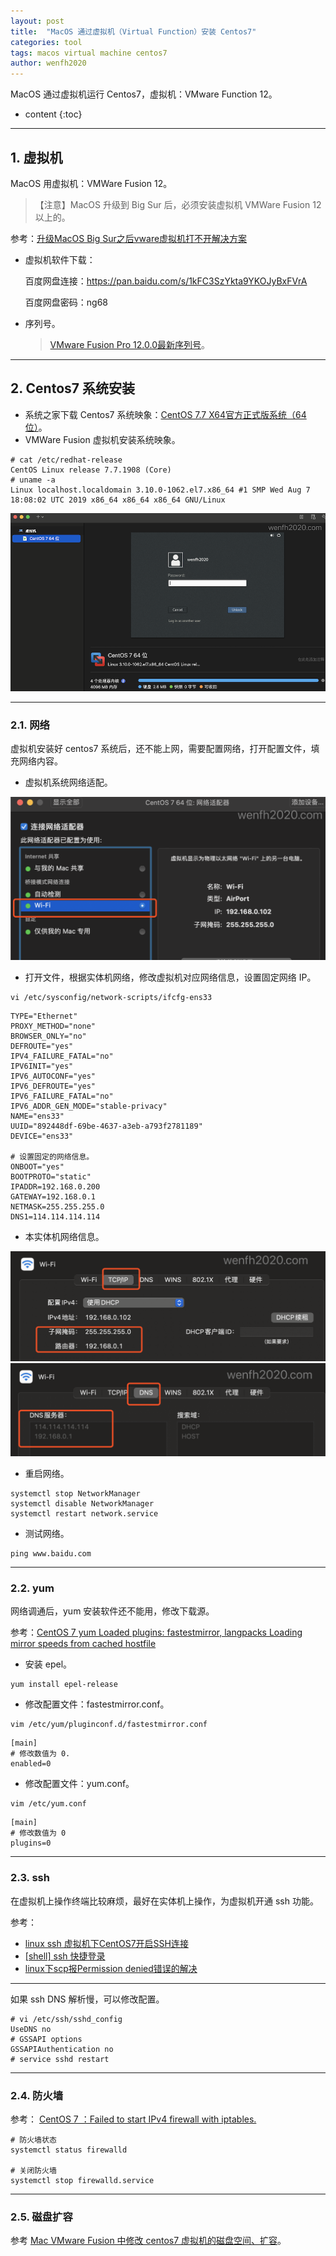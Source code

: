 ```yaml
---
layout: post
title:  "MacOS 通过虚拟机（Virtual Function）安装 Centos7"
categories: tool
tags: macos virtual machine centos7
author: wenfh2020
---
```


MacOS 通过虚拟机运行 Centos7，虚拟机：VMware Function 12。





* content
{:toc}

---

## 1. 虚拟机

MacOS 用虚拟机：VMWare Fusion 12。

>【注意】MacOS 升级到 Big Sur 后，必须安装虚拟机 VMWare Fusion 12 以上的。

参考：[升级MacOS Big Sur之后vware虚拟机打不开解决方案](https://blog.csdn.net/qq_45712772/article/details/109691206)

* 虚拟机软件下载：
  
  百度网盘连接：https://pan.baidu.com/s/1kFC3SzYkta9YKOJyBxFVrA
  
  百度网盘密码：ng68

* 序列号。
  
  > [VMware Fusion Pro 12.0.0最新序列号](https://www.xuchengen.cn/475)。

---

## 2. Centos7 系统安装

* 系统之家下载 Centos7 系统映象：[CentOS 7.7 X64官方正式版系统（64位）](http://www.xitongzhijia.net/linux/202002/174203.html)。
* VMWare Fusion 虚拟机安装系统映象。

```shell
# cat /etc/redhat-release
CentOS Linux release 7.7.1908 (Core)
# uname -a
Linux localhost.localdomain 3.10.0-1062.el7.x86_64 #1 SMP Wed Aug 7 18:08:02 UTC 2019 x86_64 x86_64 x86_64 GNU/Linux
```

<div align=center><img src="/images/2021/2021-02-23-16-52-56.png" data-action="zoom"/></div>

---

### 2.1. 网络

虚拟机安装好 centos7 系统后，还不能上网，需要配置网络，打开配置文件，填充网络内容。

* 虚拟机系统网络适配。

<div align=center><img src="/images/2021/2021-02-23-16-40-18.png" data-action="zoom"/></div>

* 打开文件，根据实体机网络，修改虚拟机对应网络信息，设置固定网络 IP。

```shell
vi /etc/sysconfig/network-scripts/ifcfg-ens33
```

```shell
TYPE="Ethernet"
PROXY_METHOD="none"
BROWSER_ONLY="no"
DEFROUTE="yes"
IPV4_FAILURE_FATAL="no"
IPV6INIT="yes"
IPV6_AUTOCONF="yes"
IPV6_DEFROUTE="yes"
IPV6_FAILURE_FATAL="no"
IPV6_ADDR_GEN_MODE="stable-privacy"
NAME="ens33"
UUID="892448df-69be-4637-a3eb-a793f2781189"
DEVICE="ens33"

# 设置固定的网络信息。
ONBOOT="yes"
BOOTPROTO="static"
IPADDR=192.168.0.200
GATEWAY=192.168.0.1
NETMASK=255.255.255.0
DNS1=114.114.114.114
```

* 本实体机网络信息。

<div align=center><img src="/images/2021/2021-02-23-16-34-54.png" data-action="zoom"/></div>

<div align=center><img src="/images/2021/2021-02-23-16-33-59.png" data-action="zoom"/></div>

* 重启网络。

```shell
systemctl stop NetworkManager
systemctl disable NetworkManager
systemctl restart network.service
```

* 测试网络。

```shell
ping www.baidu.com
```

---

### 2.2. yum

网络调通后，yum 安装软件还不能用，修改下载源。

参考：[CentOS 7 yum Loaded plugins: fastestmirror, langpacks Loading mirror speeds from cached hostfile](https://blog.csdn.net/baidu_33615716/article/details/102696313)

* 安装 epel。

```shell
yum install epel-release
```

* 修改配置文件：fastestmirror.conf。

```shell
vim /etc/yum/pluginconf.d/fastestmirror.conf
```

```shell
[main]
# 修改数值为 0.
enabled=0
```

* 修改配置文件：yum.conf。

```shell
vim /etc/yum.conf
```

```shell
[main]
# 修改数值为 0
plugins=0
```

---

### 2.3. ssh

在虚拟机上操作终端比较麻烦，最好在实体机上操作，为虚拟机开通 ssh 功能。

参考：

* [linux ssh 虚拟机下CentOS7开启SSH连接](https://blog.csdn.net/mengzuchao/article/details/80261836)
* [[shell] ssh 快捷登录](https://wenfh2020.com/2020/01/07/ssh-quick-login/)
* [linux下scp报Permission denied错误的解决](https://blog.csdn.net/qq_39212193/article/details/81273046)

---

如果 ssh DNS 解析慢，可以修改配置。

```shell
# vi /etc/ssh/sshd_config
UseDNS no
# GSSAPI options
GSSAPIAuthentication no
# service sshd restart
```

---

### 2.4. 防火墙

参考： [CentOS 7 ：Failed to start IPv4 firewall with iptables.](https://blog.csdn.net/ls1645/article/details/78750561)

```shell
# 防火墙状态
systemctl status firewalld

# 关闭防火墙
systemctl stop firewalld.service
```

---

### 2.5. 磁盘扩容

参考 [Mac VMware Fusion 中修改 centos7 虚拟机的磁盘空间、扩容](https://www.jianshu.com/p/38eaf0c0a77d)。
